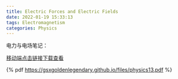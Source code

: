 ```yaml
---
title: Electric Forces and Electric Fields
date: 2022-01-19 15:33:13
tags: Electromagnetism
categories: Physics
---
```


电力与电场笔记：

<!--more-->

[移动端点击链接下载查看](https://gsxgoldenlegendary.github.io/files/physics13.pdf)

{% pdf https://gsxgoldenlegendary.github.io/files/physics13.pdf %}
